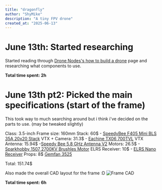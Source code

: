 ```yaml
---
title: "dragonfly"
author: "ShyMike"
description: "A tiny FPV drone"
created_at: "2025-06-13"
---
```


# June 13th: Started researching

Started reading through [Drone Nodes's how to build a drone](https://dronenodes.com/how-to-build-a-drone) page and researching what components to use.

**Total time spent: 2h**

# June 13th pt2: Picked the main specifications (start of the frame)

This took way to much searching around but i think i've decided on the parts to use. (may be tweaked slightly)

Class: 3.5-inch
Frame size: 160mm
Stack: 60$ - [SpeedyBee F405 Mini BLS 35A 20x20 Stack](https://www.speedybee.com/speedybee-f405-mini-bls-35a-20x20-stack)
VTX + Camera: 31.3$ - [Eachine TX06 700TVL](https://www.eachine.com/Eachine-TX06-700TVL-FOV-130-Degree-5_8Ghz-40CH-Smart-Audio-Mini-FPV-Camera-AIO-Transmitter-For-RC-Dr-p-1418.html)
VTX Antenna: 15.94$ -[Speedy Bee 5.8 GHz Antenna V2](https://www.speedybee.com/speedy-bee-5-8-ghz-antenna-v2)
Motors: 26.5$ - [Sparkhobby 1507 2700KV Brushles Motor](https://pt.aliexpress.com/item/1005004705279900.html)
ELRS Receiver: 10$ - [ELRS Nano Receiver](https://betafpv.com/products/elrs-nano-receiver?variant=39416095408262)
Props: 8$ [Gemfan 3525](https://pt.aliexpress.com/item/1005008848979300.html)

Total: 151.74$

Also made the overall CAD layout for the frame :D
![Frame CAD](https://hc-cdn.hel1.your-objectstorage.com/s/v3/5b2626ecb779dc0d99ee2c1be186579d402ae7a0_image.png)

**Total time spent: 6h**
